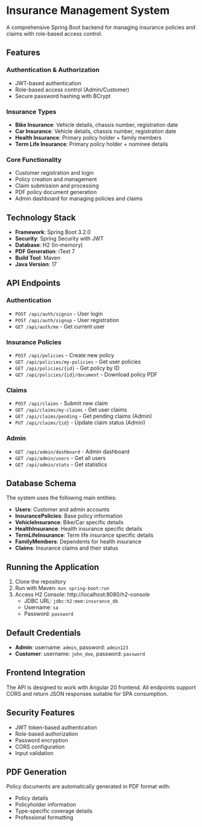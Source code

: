 # Insurance Management System

A comprehensive Spring Boot backend for managing insurance policies and claims with role-based access control.

## Features

### Authentication & Authorization
- JWT-based authentication
- Role-based access control (Admin/Customer)
- Secure password hashing with BCrypt

### Insurance Types
- **Bike Insurance**: Vehicle details, chassis number, registration date
- **Car Insurance**: Vehicle details, chassis number, registration date  
- **Health Insurance**: Primary policy holder + family members
- **Term Life Insurance**: Primary policy holder + nominee details

### Core Functionality
- Customer registration and login
- Policy creation and management
- Claim submission and processing
- PDF policy document generation
- Admin dashboard for managing policies and claims

## Technology Stack

- **Framework**: Spring Boot 3.2.0
- **Security**: Spring Security with JWT
- **Database**: H2 (In-memory)
- **PDF Generation**: iText 7
- **Build Tool**: Maven
- **Java Version**: 17

## API Endpoints

### Authentication
- `POST /api/auth/signin` - User login
- `POST /api/auth/signup` - User registration
- `GET /api/auth/me` - Get current user

### Insurance Policies
- `POST /api/policies` - Create new policy
- `GET /api/policies/my-policies` - Get user policies
- `GET /api/policies/{id}` - Get policy by ID
- `GET /api/policies/{id}/document` - Download policy PDF

### Claims
- `POST /api/claims` - Submit new claim
- `GET /api/claims/my-claims` - Get user claims
- `GET /api/claims/pending` - Get pending claims (Admin)
- `PUT /api/claims/{id}` - Update claim status (Admin)

### Admin
- `GET /api/admin/dashboard` - Admin dashboard
- `GET /api/admin/users` - Get all users
- `GET /api/admin/stats` - Get statistics

## Database Schema

The system uses the following main entities:
- **Users**: Customer and admin accounts
- **InsurancePolicies**: Base policy information
- **VehicleInsurance**: Bike/Car specific details
- **HealthInsurance**: Health insurance specific details
- **TermLifeInsurance**: Term life insurance specific details
- **FamilyMembers**: Dependents for health insurance
- **Claims**: Insurance claims and their status

## Running the Application

1. Clone the repository
2. Run with Maven: `mvn spring-boot:run`
3. Access H2 Console: http://localhost:8080/h2-console
   - JDBC URL: `jdbc:h2:mem:insurance_db`
   - Username: `sa`
   - Password: `password`

## Default Credentials

- **Admin**: username: `admin`, password: `admin123`
- **Customer**: username: `john_doe`, password: `password`

## Frontend Integration

The API is designed to work with Angular 20 frontend. All endpoints support CORS and return JSON responses suitable for SPA consumption.

## Security Features

- JWT token-based authentication
- Role-based authorization
- Password encryption
- CORS configuration
- Input validation

## PDF Generation

Policy documents are automatically generated in PDF format with:
- Policy details
- Policyholder information
- Type-specific coverage details
- Professional formatting